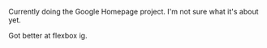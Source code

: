Currently doing the Google Homepage project. I'm not sure what it's about yet.


Got better at flexbox ig.
